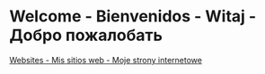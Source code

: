 # Welcome - Bienvenidos - Witaj - Добро пожалобать
<a href="https://lb123658.github.io/a/c" target="_blank">Websites - Mis sitios web - Moje strony internetowe</a>
